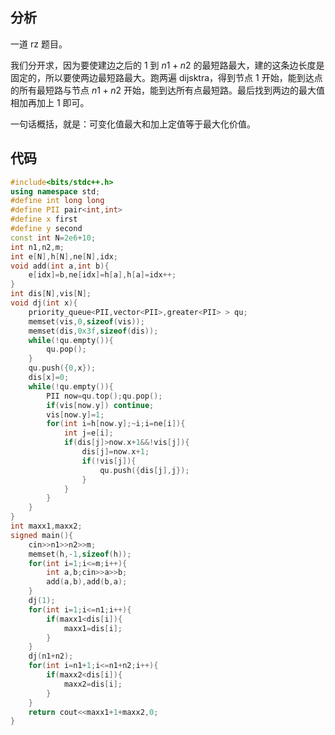 ## 分析

一道 rz 题目。

我们分开求，因为要使建边之后的 $1$ 到 $n1+n2$ 的最短路最大，建的这条边长度是固定的，所以要使两边最短路最大。跑两遍 dijsktra，得到节点 $1$ 开始，能到达点的所有最短路与节点 $n1+n2$ 开始，能到达所有点最短路。最后找到两边的最大值相加再加上 $1$ 即可。

一句话概括，就是：可变化值最大和加上定值等于最大化价值。

## 代码

```cpp
#include<bits/stdc++.h>
using namespace std;
#define int long long
#define PII pair<int,int>
#define x first
#define y second
const int N=2e6+10;
int n1,n2,m;
int e[N],h[N],ne[N],idx;
void add(int a,int b){
	e[idx]=b,ne[idx]=h[a],h[a]=idx++;
}
int dis[N],vis[N];
void dj(int x){
	priority_queue<PII,vector<PII>,greater<PII> > qu;
	memset(vis,0,sizeof(vis));
	memset(dis,0x3f,sizeof(dis));
	while(!qu.empty()){
		qu.pop();
	}
	qu.push({0,x});
	dis[x]=0;
	while(!qu.empty()){
		PII now=qu.top();qu.pop();
		if(vis[now.y]) continue;
		vis[now.y]=1;
		for(int i=h[now.y];~i;i=ne[i]){
			int j=e[i];
			if(dis[j]>now.x+1&&!vis[j]){
				dis[j]=now.x+1;
				if(!vis[j]){
					qu.push({dis[j],j});
				}
			}
		}
	}
}
int maxx1,maxx2;
signed main(){
	cin>>n1>>n2>>m;
	memset(h,-1,sizeof(h));
	for(int i=1;i<=m;i++){
		int a,b;cin>>a>>b;
		add(a,b),add(b,a);
	}
	dj(1);
	for(int i=1;i<=n1;i++){
		if(maxx1<dis[i]){
			maxx1=dis[i];
		}
	}
	dj(n1+n2);
	for(int i=n1+1;i<=n1+n2;i++){
		if(maxx2<dis[i]){
			maxx2=dis[i];
		}
	}
	return cout<<maxx1+1+maxx2,0;
}
```
